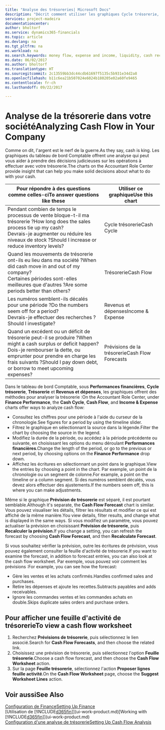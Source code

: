 ```yaml
---
title: "Analyse des trésoreries| Microsoft Docs"
description: "Décrit comment utiliser les graphiques Cycle trésorerie, Revenus et dépenses, Trésorerie et Prévision de trésorerie pour analyser les flux de trésorerie passés et futurs, entrants et sortants de votre société."
services: project-madeira
documentationcenter: 
author: bholtorf
ms.service: dynamics365-financials
ms.topic: article
ms.devlang: na
ms.tgt_pltfrm: na
ms.workload: na
ms.search.keywords: money flow, expense and income, liquidity, cash receipts minus cash payments, Cartera
ms.date: 06/02/2017
ms.author: bholtorf
ms.translationtype: HT
ms.sourcegitcommit: 2c13559bb3dc44cdb61697f5135c5b931e34d2a8
ms.openlocfilehash: b11c6ea21b507024e6024b180205e02a60fe9465
ms.contentlocale: fr-ch
ms.lasthandoff: 09/22/2017

---
```

# <a name="analyzing-cash-flow-in-your-company"></a><span data-ttu-id="0c036-103">Analyse de la trésorerie dans votre société</span><span class="sxs-lookup"><span data-stu-id="0c036-103">Analyzing Cash Flow in Your Company</span></span>
<span data-ttu-id="0c036-104">Comme on dit, l'argent est le nerf de la guerre.</span><span class="sxs-lookup"><span data-stu-id="0c036-104">As they say, cash is king.</span></span> <span data-ttu-id="0c036-105">Les graphiques du tableau de bord Comptable offrent une analyse qui peut vous aider à prendre des décisions judicieuses sur les opérations à effectuer avec votre trésorerie.</span><span class="sxs-lookup"><span data-stu-id="0c036-105">The charts on the Accountant Role Center provide insight that can help you make solid decisions about what to do with your cash.</span></span>  

| <span data-ttu-id="0c036-106">Pour répondre à des questions comme celles-ci</span><span class="sxs-lookup"><span data-stu-id="0c036-106">To answer questions like these</span></span> | <span data-ttu-id="0c036-107">Utiliser ce graphique</span><span class="sxs-lookup"><span data-stu-id="0c036-107">Use this chart</span></span> |
| --- | --- |
| <span data-ttu-id="0c036-108">Pendant combien de temps le processus de vente bloque-t-il ma trésorerie ?</span><span class="sxs-lookup"><span data-stu-id="0c036-108">How long does the sales process tie up my cash?</span></span></br> <span data-ttu-id="0c036-109">Devrais-je augmenter ou réduire les niveaux de stock ?</span><span class="sxs-lookup"><span data-stu-id="0c036-109">Should I increase or reduce inventory levels?</span></span> |<span data-ttu-id="0c036-110">Cycle trésorerie</span><span class="sxs-lookup"><span data-stu-id="0c036-110">Cash Cycle</span></span> |
| <span data-ttu-id="0c036-111">Quand les mouvements de trésorerie ont-ils eu lieu dans ma société ?</span><span class="sxs-lookup"><span data-stu-id="0c036-111">When did cash move in and out of my company?</span></span></br> <span data-ttu-id="0c036-112">Certaines périodes sont-elles meilleures que d'autres ?</span><span class="sxs-lookup"><span data-stu-id="0c036-112">Are some periods better than others?</span></span> |<span data-ttu-id="0c036-113">Trésorerie</span><span class="sxs-lookup"><span data-stu-id="0c036-113">Cash Flow</span></span> |
| <span data-ttu-id="0c036-114">Les numéros semblent-ils décalés pour une période ?</span><span class="sxs-lookup"><span data-stu-id="0c036-114">Do the numbers seem off for a period?</span></span></br> <span data-ttu-id="0c036-115">Devrais-je effectuer des recherches ?</span><span class="sxs-lookup"><span data-stu-id="0c036-115">Should I investigate?</span></span> |<span data-ttu-id="0c036-116">Revenus et dépenses</span><span class="sxs-lookup"><span data-stu-id="0c036-116">Income & Expense</span></span> |
| <span data-ttu-id="0c036-117">Quand un excédent ou un déficit de trésorerie peut-il se produire ?</span><span class="sxs-lookup"><span data-stu-id="0c036-117">When might a cash surplus or deficit happen?</span></span></br> <span data-ttu-id="0c036-118">Dois-je rembourser la dette, ou emprunter pour prendre en charge les frais suivants ?</span><span class="sxs-lookup"><span data-stu-id="0c036-118">Should I pay down debt, or borrow to meet upcoming expenses?</span></span> |<span data-ttu-id="0c036-119">Prévisions de la trésorerie</span><span class="sxs-lookup"><span data-stu-id="0c036-119">Cash Flow Forecasts</span></span> |

<span data-ttu-id="0c036-120">Dans le tableau de bord Comptable, sous **Performances financières**, **Cycle trésorerie**, **Trésorerie** et **Revenus et dépenses**, les graphiques offrent des méthodes pour analyser la trésorerie :</span><span class="sxs-lookup"><span data-stu-id="0c036-120">On the Accountant Role Center, under **Finance Performance**, the **Cash Cycle**, **Cash Flow**, and **Income & Expense** charts offer ways to analyze cash flow:</span></span>  

* <span data-ttu-id="0c036-121">Consultez les chiffres pour une période à l'aide du curseur de la chronologie.</span><span class="sxs-lookup"><span data-stu-id="0c036-121">See figures for a period by using the timeline slider.</span></span>  
* <span data-ttu-id="0c036-122">Filtrez le graphique en sélectionnant la source dans la légende.</span><span class="sxs-lookup"><span data-stu-id="0c036-122">Filter the chart by choosing the source in the legend.</span></span>  
* <span data-ttu-id="0c036-123">Modifiez la durée de la période, ou accédez à la période précédente ou suivante, en choisissant les options du menu déroulant **Performances financières**.</span><span class="sxs-lookup"><span data-stu-id="0c036-123">Change the length of the period, or go to the previous or next period, by choosing options on the **Finance Performance** drop down.</span></span>  
* <span data-ttu-id="0c036-124">Affichez les écritures en sélectionnant un point dans le graphique.</span><span class="sxs-lookup"><span data-stu-id="0c036-124">View the entries by choosing a point in the chart.</span></span> <span data-ttu-id="0c036-125">Par exemple, un point de la chronologie ou un segment de colonne.</span><span class="sxs-lookup"><span data-stu-id="0c036-125">For example, a point on the timeline or a column segment.</span></span> <span data-ttu-id="0c036-126">Si des numéros semblent décalés, vous devez alors effectuer des ajustements.</span><span class="sxs-lookup"><span data-stu-id="0c036-126">If the numbers seem off, this is where you can make adjustments.</span></span>  

<span data-ttu-id="0c036-127">Même si le graphique **Prévision de trésorerie** est séparé, il est pourtant semblable.</span><span class="sxs-lookup"><span data-stu-id="0c036-127">Although it's separate, the **Cash Flow Forecast** chart is similar.</span></span> <span data-ttu-id="0c036-128">Vous pouvez visualiser les détails, filtrer les résultats et modifier ce qui est affiché de la même manière.</span><span class="sxs-lookup"><span data-stu-id="0c036-128">You view details, filter results, and change what is displayed in the same ways.</span></span> <span data-ttu-id="0c036-129">Si vous modifiez un paramètre, vous pouvez actualiser la prévision en choisissant **Prévision de trésorerie**, puis **Recalculer la prévision**.</span><span class="sxs-lookup"><span data-stu-id="0c036-129">If you change a setting, you can refresh the forecast by choosing **Cash Flow Forecast**, and then **Recalculate Forecast**.</span></span>

<span data-ttu-id="0c036-130">Si vous souhaitez vérifier la prévision, outre les écritures de prévision, vous pouvez également consulter la feuille d'activité de trésorerie.</span><span class="sxs-lookup"><span data-stu-id="0c036-130">If you want to examine the forecast, in addition to forecast entries, you can also look at the cash flow worksheet.</span></span> <span data-ttu-id="0c036-131">Par exemple, vous pouvez voir comment les prévisions :</span><span class="sxs-lookup"><span data-stu-id="0c036-131">For example, you can see how the forecast:</span></span>

* <span data-ttu-id="0c036-132">Gère les ventes et les achats confirmés.</span><span class="sxs-lookup"><span data-stu-id="0c036-132">Handles confirmed sales and purchases.</span></span>  
* <span data-ttu-id="0c036-133">Retire les dépenses et ajoute les recettes.</span><span class="sxs-lookup"><span data-stu-id="0c036-133">Subtracts payables and adds receivables.</span></span>  
* <span data-ttu-id="0c036-134">Ignore les commandes ventes et les commandes achats en double.</span><span class="sxs-lookup"><span data-stu-id="0c036-134">Skips duplicate sales orders and purchase orders.</span></span>  

## <a name="to-view-a-cash-flow-worksheet"></a><span data-ttu-id="0c036-135">Pour afficher une feuille d'activité de trésorerie</span><span class="sxs-lookup"><span data-stu-id="0c036-135">To view a cash flow worksheet</span></span>
1. <span data-ttu-id="0c036-136">Recherchez **Prévisions de trésorerie**, puis sélectionnez le lien associé.</span><span class="sxs-lookup"><span data-stu-id="0c036-136">Search for **Cash Flow Forecasts**, and then choose the related link.</span></span>  
2. <span data-ttu-id="0c036-137">Choisissez une prévision de trésorerie, puis sélectionnez l'option **Feuille trésorerie**.</span><span class="sxs-lookup"><span data-stu-id="0c036-137">Choose a cash flow forecast, and then choose the **Cash Flow Worksheet** action.</span></span>  
3. <span data-ttu-id="0c036-138">Sur la page **Feuille trésorerie**, sélectionnez l'action **Proposer lignes feuille activité**.</span><span class="sxs-lookup"><span data-stu-id="0c036-138">On the **Cash Flow Worksheet** page, choose the **Suggest Worksheet Lines** action.</span></span>  

## <a name="see-also"></a><span data-ttu-id="0c036-139">Voir aussi</span><span class="sxs-lookup"><span data-stu-id="0c036-139">See Also</span></span>
[<span data-ttu-id="0c036-140">Configuration de Finance</span><span class="sxs-lookup"><span data-stu-id="0c036-140">Setting Up Finance</span></span>](finance-setup-finance.md)  
<span data-ttu-id="0c036-141">[Utilisation de [!INCLUDE[d365fin](includes/d365fin_md.md)]](ui-work-product.md)</span><span class="sxs-lookup"><span data-stu-id="0c036-141">[Working with [!INCLUDE[d365fin](includes/d365fin_md.md)]](ui-work-product.md)</span></span>  
[<span data-ttu-id="0c036-142">Configuration d'une analyse de trésorerie</span><span class="sxs-lookup"><span data-stu-id="0c036-142">Setting Up Cash Flow Analysis</span></span>](finance-setup-cash-flow-analyses.md)  

